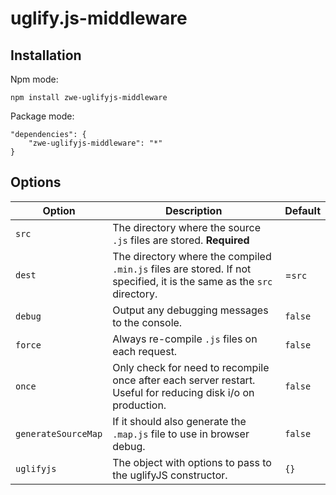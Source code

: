 # uglify.js-middleware

## Installation

Npm mode:

    npm install zwe-uglifyjs-middleware
Package mode:

    "dependencies": {
        "zwe-uglifyjs-middleware": "*"
    }

## Options

<table>
    <thead>
        <tr>
            <th>Option</th>
            <th>Description</th>
            <th>Default</th>
        </tr>
    </thead>
    <tbody>
        <tr>
            <td><code>src</code></td>
            <td>The directory where the source <code>.js</code> files are stored. <strong>Required</strong></td>
            <td></td>
        </tr>
        <tr>
            <td><code>dest</code></td>
            <td>The directory where the compiled <code>.min.js</code> files are stored. If not specified, it is the same as the <code>src</code> directory.</td>
            <td>=<code>src</code></td>
        </tr>
        <tr>
            <td><code>debug</code></td>
            <td>Output any debugging messages to the console.</td>
            <td><code>false</code></td>
        </tr>
        <tr>
            <td><code>force</code></td>
            <td>Always re-compile <code>.js</code> files on each request.</td>
            <td><code>false</code></td>
        </tr>
        <tr>
            <td><code>once</code></td>
            <td>Only check for need to recompile once after each server restart. Useful for reducing disk i/o on production.</td>
            <td><code>false</code></td>
        </tr>
        <tr>
            <td><code>generateSourceMap</code></td>
            <td>If it should also generate the <code>.map.js</code> file to use in browser debug.</td>
            <td><code>false</code></td>
        </tr>
        <tr>
            <td><code>uglifyjs</code></td>
            <td>The object with options to pass to the uglifyJS constructor.</td>
            <td><code>{}</code></td>
        </tr>
    </tbody>
</table>